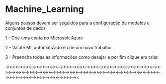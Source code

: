 # Machine_Learning

Alguns passos devem ser seguidos para a configuração de modelos e conjuntos de dados 

1 - Crie uma conta no Microsoft Azure

2 - Vá até ML automatizado e crie um novo trabalho. 

3 - Preencha todas as informações como desejar e por fim clique em criar. 


-><-><--><-><--><-><--><-><--><-><--><-><--><-><--><-><--><-><--><-><--><-><--><-><--><-><--><-><--><-><--><-><--><-><--><-><--><-><--><-><--><-><--><-><--><-><--><-><--><-><--><-><--><-><--><-><--><
